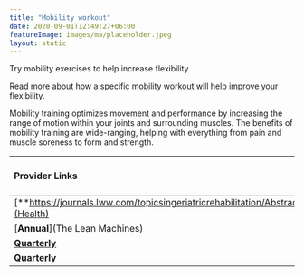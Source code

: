 ```yaml
---
title: "Mobility workout"
date: 2020-09-01T12:49:27+06:00
featureImage: images/ma/placeholder.jpeg
layout: static
---
```


Try mobility exercises to help increase flexibility

Read more about how a specific mobility workout will help improve your flexibility.

Mobility training optimizes movement and performance by increasing the range of motion within your joints and surrounding muscles. The benefits of mobility training are wide-ranging, helping with everything from pain and muscle soreness to form and strength.

| Provider Links      | Free or Paid  |  
| :-----------          | :--------------:      |  
| [**https://journals.lww.com/topicsingeriatricrehabilitation/Abstract/2010/04000/The_Relationship_Between_Range_of_Movement,.8.aspx**](Health) | Online | 
| [**Annual**](The Lean Machines) | Online | 
| [**Quarterly**](Builtlean) | Online | 
| [**Quarterly**](NHS) | Online | 
  

<br/><br/>







